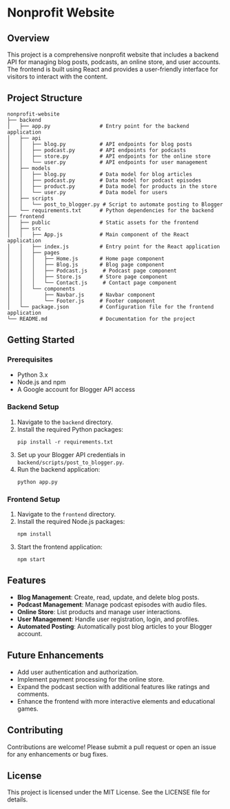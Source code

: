 # Nonprofit Website

## Overview

This project is a comprehensive nonprofit website that includes a backend API for managing blog posts, podcasts, an online store, and user accounts. The frontend is built using React and provides a user-friendly interface for visitors to interact with the content.

## Project Structure

```
nonprofit-website
├── backend
│   ├── app.py                # Entry point for the backend application
│   ├── api
│   │   ├── blog.py           # API endpoints for blog posts
│   │   ├── podcast.py        # API endpoints for podcasts
│   │   ├── store.py          # API endpoints for the online store
│   │   └── user.py           # API endpoints for user management
│   ├── models
│   │   ├── blog.py           # Data model for blog articles
│   │   ├── podcast.py        # Data model for podcast episodes
│   │   ├── product.py        # Data model for products in the store
│   │   └── user.py           # Data model for users
│   ├── scripts
│   │   └── post_to_blogger.py # Script to automate posting to Blogger
│   └── requirements.txt      # Python dependencies for the backend
├── frontend
│   ├── public                # Static assets for the frontend
│   ├── src
│   │   ├── App.js            # Main component of the React application
│   │   ├── index.js          # Entry point for the React application
│   │   ├── pages
│   │   │   ├── Home.js       # Home page component
│   │   │   ├── Blog.js       # Blog page component
│   │   │   ├── Podcast.js     # Podcast page component
│   │   │   ├── Store.js      # Store page component
│   │   │   └── Contact.js     # Contact page component
│   │   └── components
│   │       ├── Navbar.js     # Navbar component
│   │       └── Footer.js     # Footer component
│   └── package.json          # Configuration file for the frontend application
└── README.md                 # Documentation for the project
```

## Getting Started

### Prerequisites

- Python 3.x
- Node.js and npm
- A Google account for Blogger API access

### Backend Setup

1. Navigate to the `backend` directory.
2. Install the required Python packages:
   ```
   pip install -r requirements.txt
   ```
3. Set up your Blogger API credentials in `backend/scripts/post_to_blogger.py`.
4. Run the backend application:
   ```
   python app.py
   ```

### Frontend Setup

1. Navigate to the `frontend` directory.
2. Install the required Node.js packages:
   ```
   npm install
   ```
3. Start the frontend application:
   ```
   npm start
   ```

## Features

- **Blog Management**: Create, read, update, and delete blog posts.
- **Podcast Management**: Manage podcast episodes with audio files.
- **Online Store**: List products and manage user interactions.
- **User Management**: Handle user registration, login, and profiles.
- **Automated Posting**: Automatically post blog articles to your Blogger account.

## Future Enhancements

- Add user authentication and authorization.
- Implement payment processing for the online store.
- Expand the podcast section with additional features like ratings and comments.
- Enhance the frontend with more interactive elements and educational games.

## Contributing

Contributions are welcome! Please submit a pull request or open an issue for any enhancements or bug fixes.

## License

This project is licensed under the MIT License. See the LICENSE file for details.